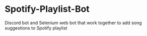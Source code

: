 # Spotify-Playlist-Bot
Discord bot and Selenium web bot that work together to add song suggestions to Spotify playlist
